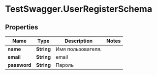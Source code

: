 # TestSwagger.UserRegisterSchema

## Properties

Name | Type | Description | Notes
------------ | ------------- | ------------- | -------------
**name** | **String** | Имя пользователя. | 
**email** | **String** | email | 
**password** | **String** | Пароль | 


